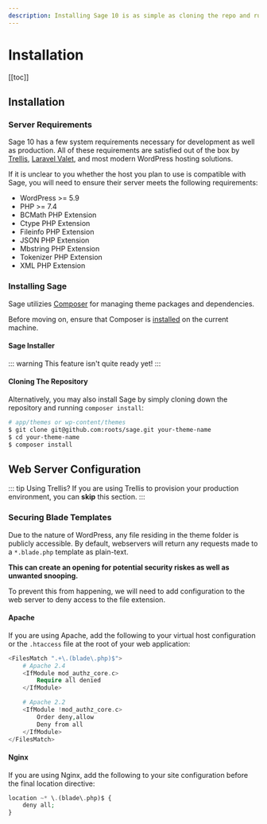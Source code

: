 ```yaml
---
description: Installing Sage 10 is as simple as cloning the repo and running `composer install`
---
```


# Installation

[[toc]]

## Installation

### Server Requirements

Sage 10 has a few system requirements necessary for development as well as production. All of these requirements are satisfied out of the box by [Trellis](https://github.com/roots/trellis), [Laravel Valet](https://github.com/laravel/valet), and most modern WordPress hosting solutions.

If it is unclear to you whether the host you plan to use is compatible with Sage, you will need to ensure their server meets the following requirements:

- WordPress >= 5.9
- PHP >= 7.4
- BCMath PHP Extension
- Ctype PHP Extension
- Fileinfo PHP Extension
- JSON PHP Extension
- Mbstring PHP Extension
- Tokenizer PHP Extension
- XML PHP Extension

### Installing Sage

Sage utilizies [Composer](https://getcomposer.org/) for managing theme packages and dependencies.

Before moving on, ensure that Composer is [installed](https://getcomposer.org/doc/00-intro.md#installation-linux-unix-macos) on the current machine.

#### Sage Installer

::: warning
This feature isn't quite ready yet!
:::

#### Cloning The Repository

Alternatively, you may also install Sage by simply cloning down the repository and running `composer install`:

```sh
# app/themes or wp-content/themes
$ git clone git@github.com:roots/sage.git your-theme-name
$ cd your-theme-name
$ composer install
```

## Web Server Configuration

::: tip Using Trellis?
If you are using Trellis to provision your production environment, you can **skip** this section.
:::

### Securing Blade Templates

Due to the nature of WordPress, any file residing in the theme folder is publicly accessible. By default, webservers will return any requests made to a `*.blade.php` template as plain-text.

**This can create an opening for potential security riskes as well as unwanted snooping.**

To prevent this from happening, we will need to add configuration to the web server to deny access to the file extension.

#### Apache

If you are using Apache, add the following to your virtual host configuration or the `.htaccess` file at the root of your web application:

```php
<FilesMatch ".+\.(blade\.php)$">
    # Apache 2.4
    <IfModule mod_authz_core.c>
        Require all denied
    </IfModule>

    # Apache 2.2
    <IfModule !mod_authz_core.c>
        Order deny,allow
        Deny from all
    </IfModule>
</FilesMatch>
```

#### Nginx

If you are using Nginx, add the following to your site configuration before the final location directive:

```php
location ~* \.(blade\.php)$ {
    deny all;
}
```
